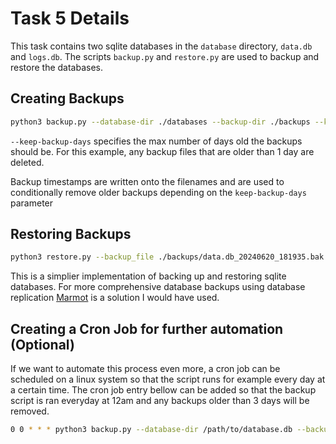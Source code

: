 # Task 5 Details

This task contains two sqlite databases in the  `database` directory, `data.db` and `logs.db`.  The scripts `backup.py` and `restore.py` are used to backup and restore the databases.

## Creating Backups

```bash
python3 backup.py --database-dir ./databases --backup-dir ./backups --keep-backup-days 1
```

`--keep-backup-days` specifies the max number of days old the backups should be. For this example, any backup files that are older than 1 day are deleted.

Backup timestamps are written onto the filenames and are used to conditionally remove older backups depending on the `keep-backup-days` parameter

## Restoring Backups

```bash
python3 restore.py --backup_file ./backups/data.db_20240620_181935.bak ./databases/data.db
```

This is a simplier implementation of backing up and restoring sqlite databases. For more comprehensive database backups using database replication [Marmot](https://github.com/maxpert/marmot) is a solution I would have used.

## Creating a Cron Job for further automation (Optional)

If we want to automate this process even more, a cron job can be scheduled on a linux system so that the script runs for example every day at a certain time. The cron job entry bellow can be added so that the backup script is ran everyday at 12am and any backups older than 3 days will be removed.

```bash
0 0 * * * python3 backup.py --database-dir /path/to/database.db --backup-dir /path/to/backup.db --keep-backup-days 3
```
